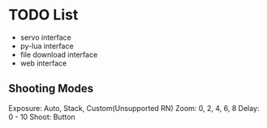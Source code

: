 # TODO List

 - servo interface
 - py-lua interface
 - file download interface
 - web interface

## Shooting Modes

Exposure: Auto, Stack, Custom(Unsupported RN)
Zoom: 0, 2, 4, 6, 8
Delay: 0 - 10
Shoot: Button
